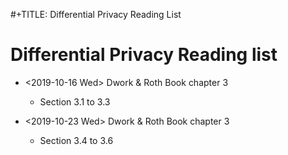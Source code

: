 #+TITLE: Differential Privacy Reading List     
# Differential Privacy Reading list

* <2019-10-16 Wed> Dwork & Roth Book chapter 3
  - Section 3.1 to 3.3

* <2019-10-23 Wed> Dwork & Roth Book chapter 3
  - Section 3.4 to 3.6
